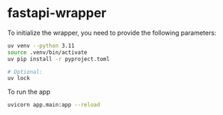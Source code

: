 # fastapi-wrapper

To initialize the wrapper, you need to provide the following parameters:

```bash
uv venv --python 3.11 
source .venv/bin/activate
uv pip install -r pyproject.toml 

# Optional: 
uv lock
```

To run the app
```bash
uvicorn app.main:app --reload
```
